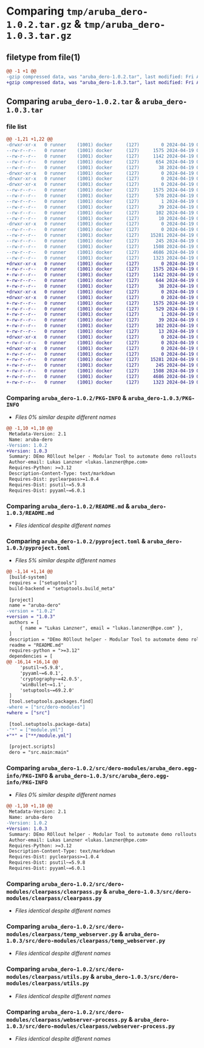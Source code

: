 # Comparing `tmp/aruba_dero-1.0.2.tar.gz` & `tmp/aruba_dero-1.0.3.tar.gz`

## filetype from file(1)

```diff
@@ -1 +1 @@
-gzip compressed data, was "aruba_dero-1.0.2.tar", last modified: Fri Apr 19 09:42:02 2024, max compression
+gzip compressed data, was "aruba_dero-1.0.3.tar", last modified: Fri Apr 19 09:56:01 2024, max compression
```

## Comparing `aruba_dero-1.0.2.tar` & `aruba_dero-1.0.3.tar`

### file list

```diff
@@ -1,21 +1,22 @@
-drwxr-xr-x   0 runner    (1001) docker     (127)        0 2024-04-19 09:42:02.276400 aruba_dero-1.0.2/
--rw-r--r--   0 runner    (1001) docker     (127)     1575 2024-04-19 09:42:02.276400 aruba_dero-1.0.2/PKG-INFO
--rw-r--r--   0 runner    (1001) docker     (127)     1142 2024-04-19 09:41:58.000000 aruba_dero-1.0.2/README.md
--rw-r--r--   0 runner    (1001) docker     (127)      654 2024-04-19 09:41:58.000000 aruba_dero-1.0.2/pyproject.toml
--rw-r--r--   0 runner    (1001) docker     (127)       38 2024-04-19 09:42:02.276400 aruba_dero-1.0.2/setup.cfg
-drwxr-xr-x   0 runner    (1001) docker     (127)        0 2024-04-19 09:42:02.272400 aruba_dero-1.0.2/src/
-drwxr-xr-x   0 runner    (1001) docker     (127)        0 2024-04-19 09:42:02.272400 aruba_dero-1.0.2/src/dero-modules/
-drwxr-xr-x   0 runner    (1001) docker     (127)        0 2024-04-19 09:42:02.276400 aruba_dero-1.0.2/src/dero-modules/aruba_dero.egg-info/
--rw-r--r--   0 runner    (1001) docker     (127)     1575 2024-04-19 09:42:02.000000 aruba_dero-1.0.2/src/dero-modules/aruba_dero.egg-info/PKG-INFO
--rw-r--r--   0 runner    (1001) docker     (127)      578 2024-04-19 09:42:02.000000 aruba_dero-1.0.2/src/dero-modules/aruba_dero.egg-info/SOURCES.txt
--rw-r--r--   0 runner    (1001) docker     (127)        1 2024-04-19 09:42:02.000000 aruba_dero-1.0.2/src/dero-modules/aruba_dero.egg-info/dependency_links.txt
--rw-r--r--   0 runner    (1001) docker     (127)       39 2024-04-19 09:42:02.000000 aruba_dero-1.0.2/src/dero-modules/aruba_dero.egg-info/entry_points.txt
--rw-r--r--   0 runner    (1001) docker     (127)      102 2024-04-19 09:42:02.000000 aruba_dero-1.0.2/src/dero-modules/aruba_dero.egg-info/requires.txt
--rw-r--r--   0 runner    (1001) docker     (127)       10 2024-04-19 09:42:02.000000 aruba_dero-1.0.2/src/dero-modules/aruba_dero.egg-info/top_level.txt
-drwxr-xr-x   0 runner    (1001) docker     (127)        0 2024-04-19 09:42:02.276400 aruba_dero-1.0.2/src/dero-modules/clearpass/
--rw-r--r--   0 runner    (1001) docker     (127)        0 2024-04-19 09:41:58.000000 aruba_dero-1.0.2/src/dero-modules/clearpass/__init__.py
--rw-r--r--   0 runner    (1001) docker     (127)    15281 2024-04-19 09:41:58.000000 aruba_dero-1.0.2/src/dero-modules/clearpass/clearpass.py
--rw-r--r--   0 runner    (1001) docker     (127)      245 2024-04-19 09:41:58.000000 aruba_dero-1.0.2/src/dero-modules/clearpass/module.yml
--rw-r--r--   0 runner    (1001) docker     (127)     1508 2024-04-19 09:41:58.000000 aruba_dero-1.0.2/src/dero-modules/clearpass/temp_webserver.py
--rw-r--r--   0 runner    (1001) docker     (127)     4686 2024-04-19 09:41:58.000000 aruba_dero-1.0.2/src/dero-modules/clearpass/utils.py
--rw-r--r--   0 runner    (1001) docker     (127)     1323 2024-04-19 09:41:58.000000 aruba_dero-1.0.2/src/dero-modules/clearpass/webserver-process.py
+drwxr-xr-x   0 runner    (1001) docker     (127)        0 2024-04-19 09:56:01.717273 aruba_dero-1.0.3/
+-rw-r--r--   0 runner    (1001) docker     (127)     1575 2024-04-19 09:56:01.717273 aruba_dero-1.0.3/PKG-INFO
+-rw-r--r--   0 runner    (1001) docker     (127)     1142 2024-04-19 09:55:54.000000 aruba_dero-1.0.3/README.md
+-rw-r--r--   0 runner    (1001) docker     (127)      644 2024-04-19 09:55:54.000000 aruba_dero-1.0.3/pyproject.toml
+-rw-r--r--   0 runner    (1001) docker     (127)       38 2024-04-19 09:56:01.717273 aruba_dero-1.0.3/setup.cfg
+drwxr-xr-x   0 runner    (1001) docker     (127)        0 2024-04-19 09:56:01.713273 aruba_dero-1.0.3/src/
+drwxr-xr-x   0 runner    (1001) docker     (127)        0 2024-04-19 09:56:01.717273 aruba_dero-1.0.3/src/aruba_dero.egg-info/
+-rw-r--r--   0 runner    (1001) docker     (127)     1575 2024-04-19 09:56:01.000000 aruba_dero-1.0.3/src/aruba_dero.egg-info/PKG-INFO
+-rw-r--r--   0 runner    (1001) docker     (127)      529 2024-04-19 09:56:01.000000 aruba_dero-1.0.3/src/aruba_dero.egg-info/SOURCES.txt
+-rw-r--r--   0 runner    (1001) docker     (127)        1 2024-04-19 09:56:01.000000 aruba_dero-1.0.3/src/aruba_dero.egg-info/dependency_links.txt
+-rw-r--r--   0 runner    (1001) docker     (127)       39 2024-04-19 09:56:01.000000 aruba_dero-1.0.3/src/aruba_dero.egg-info/entry_points.txt
+-rw-r--r--   0 runner    (1001) docker     (127)      102 2024-04-19 09:56:01.000000 aruba_dero-1.0.3/src/aruba_dero.egg-info/requires.txt
+-rw-r--r--   0 runner    (1001) docker     (127)       13 2024-04-19 09:56:01.000000 aruba_dero-1.0.3/src/aruba_dero.egg-info/top_level.txt
+drwxr-xr-x   0 runner    (1001) docker     (127)        0 2024-04-19 09:56:01.713273 aruba_dero-1.0.3/src/dero-modules/
+-rw-r--r--   0 runner    (1001) docker     (127)        0 2024-04-19 09:55:54.000000 aruba_dero-1.0.3/src/dero-modules/__init__.py
+drwxr-xr-x   0 runner    (1001) docker     (127)        0 2024-04-19 09:56:01.713273 aruba_dero-1.0.3/src/dero-modules/clearpass/
+-rw-r--r--   0 runner    (1001) docker     (127)        0 2024-04-19 09:55:54.000000 aruba_dero-1.0.3/src/dero-modules/clearpass/__init__.py
+-rw-r--r--   0 runner    (1001) docker     (127)    15281 2024-04-19 09:55:54.000000 aruba_dero-1.0.3/src/dero-modules/clearpass/clearpass.py
+-rw-r--r--   0 runner    (1001) docker     (127)      245 2024-04-19 09:55:54.000000 aruba_dero-1.0.3/src/dero-modules/clearpass/module.yml
+-rw-r--r--   0 runner    (1001) docker     (127)     1508 2024-04-19 09:55:54.000000 aruba_dero-1.0.3/src/dero-modules/clearpass/temp_webserver.py
+-rw-r--r--   0 runner    (1001) docker     (127)     4686 2024-04-19 09:55:54.000000 aruba_dero-1.0.3/src/dero-modules/clearpass/utils.py
+-rw-r--r--   0 runner    (1001) docker     (127)     1323 2024-04-19 09:55:54.000000 aruba_dero-1.0.3/src/dero-modules/clearpass/webserver-process.py
```

### Comparing `aruba_dero-1.0.2/PKG-INFO` & `aruba_dero-1.0.3/PKG-INFO`

 * *Files 0% similar despite different names*

```diff
@@ -1,10 +1,10 @@
 Metadata-Version: 2.1
 Name: aruba-dero
-Version: 1.0.2
+Version: 1.0.3
 Summary: DEmo ROllout helper - Modular Tool to automate demo rollouts
 Author-email: Lukas Lanzner <lukas.lanzner@hpe.com>
 Requires-Python: >=3.12
 Description-Content-Type: text/markdown
 Requires-Dist: pyclearpass>=1.0.4
 Requires-Dist: psutil~=5.9.8
 Requires-Dist: pyyaml~=6.0.1
```

### Comparing `aruba_dero-1.0.2/README.md` & `aruba_dero-1.0.3/README.md`

 * *Files identical despite different names*

### Comparing `aruba_dero-1.0.2/pyproject.toml` & `aruba_dero-1.0.3/pyproject.toml`

 * *Files 5% similar despite different names*

```diff
@@ -1,14 +1,14 @@
 [build-system]
 requires = ["setuptools"]
 build-backend = "setuptools.build_meta"
 
 [project]
 name = "aruba-dero"
-version = "1.0.2"
+version = "1.0.3"
 authors = [
     { name = "Lukas Lanzner", email = "lukas.lanzner@hpe.com" },
 ]
 description = "DEmo ROllout helper - Modular Tool to automate demo rollouts"
 readme = "README.md"
 requires-python = ">=3.12"
 dependencies = [
@@ -16,14 +16,14 @@
     'psutil~=5.9.8',
     'pyyaml~=6.0.1',
     'cryptography~=42.0.5',
     'winBullet~=1.1',
     'setuptools~=69.2.0'
 ]
 [tool.setuptools.packages.find]
-where = ["src/dero-modules"]
+where = ["src"]
 
 [tool.setuptools.package-data]
-"*" = ["module.yml"]
+"*" = ["**/module.yml"]
 
 [project.scripts]
 dero = "src.main:main"
```

### Comparing `aruba_dero-1.0.2/src/dero-modules/aruba_dero.egg-info/PKG-INFO` & `aruba_dero-1.0.3/src/aruba_dero.egg-info/PKG-INFO`

 * *Files 0% similar despite different names*

```diff
@@ -1,10 +1,10 @@
 Metadata-Version: 2.1
 Name: aruba-dero
-Version: 1.0.2
+Version: 1.0.3
 Summary: DEmo ROllout helper - Modular Tool to automate demo rollouts
 Author-email: Lukas Lanzner <lukas.lanzner@hpe.com>
 Requires-Python: >=3.12
 Description-Content-Type: text/markdown
 Requires-Dist: pyclearpass>=1.0.4
 Requires-Dist: psutil~=5.9.8
 Requires-Dist: pyyaml~=6.0.1
```

### Comparing `aruba_dero-1.0.2/src/dero-modules/clearpass/clearpass.py` & `aruba_dero-1.0.3/src/dero-modules/clearpass/clearpass.py`

 * *Files identical despite different names*

### Comparing `aruba_dero-1.0.2/src/dero-modules/clearpass/temp_webserver.py` & `aruba_dero-1.0.3/src/dero-modules/clearpass/temp_webserver.py`

 * *Files identical despite different names*

### Comparing `aruba_dero-1.0.2/src/dero-modules/clearpass/utils.py` & `aruba_dero-1.0.3/src/dero-modules/clearpass/utils.py`

 * *Files identical despite different names*

### Comparing `aruba_dero-1.0.2/src/dero-modules/clearpass/webserver-process.py` & `aruba_dero-1.0.3/src/dero-modules/clearpass/webserver-process.py`

 * *Files identical despite different names*

